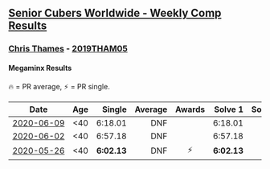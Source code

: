 <style>table {white-space: nowrap;}</style>

## [Senior Cubers Worldwide - Weekly Comp Results](/scw-comp/results/)
### [Chris Thames](README.md) - [2019THAM05](https://www.worldcubeassociation.org/persons/2019THAM05?event=minx)
#### Megaminx Results

<span style="white-space: nowrap;">🔥 = PR average</span>, <span style="white-space: nowrap;">⚡ = PR single</span>.

| Date | Age | Single | Average | Awards | Solve 1 | Solve 2 | Solve 3 | Solve 4 | Solve 5 | Video |
| :--: | :--: | --: | --: | :--: | --: | --: | --: | --: | --: | :-- |
| [2020-06-09](../../results/2020-06-09/minx.md) | <40 | 6:18.01 | DNF |  | 6:18.01 | DNS | DNS | DNS | DNS | [Link](https://www.facebook.com/events/903549840109576?view=permalink&id=906720483125845) |
| [2020-06-02](../../results/2020-06-02/minx.md) | <40 | 6:57.18 | DNF |  | 6:57.18 | DNS | DNS | DNS | DNS | [Link](https://www.facebook.com/events/3373950429496747?view=permalink&id=3379579568933833) |
| [2020-05-26](../../results/2020-05-26/minx.md) | <40 | **6:02.13** | DNF | ⚡ | **6:02.13** | DNS | DNS | DNS | DNS | [Link](https://www.facebook.com/events/688407551989463?view=permalink&id=690392548457630) |


<!-- Global site tag (gtag.js) - Google Analytics -->
<script async src="https://www.googletagmanager.com/gtag/js?id=UA-86348435-3"></script>
<script>window.dataLayer = window.dataLayer || []; function gtag() {dataLayer.push(arguments);} gtag('js', new Date()); gtag('config', 'UA-86348435-3');</script>
